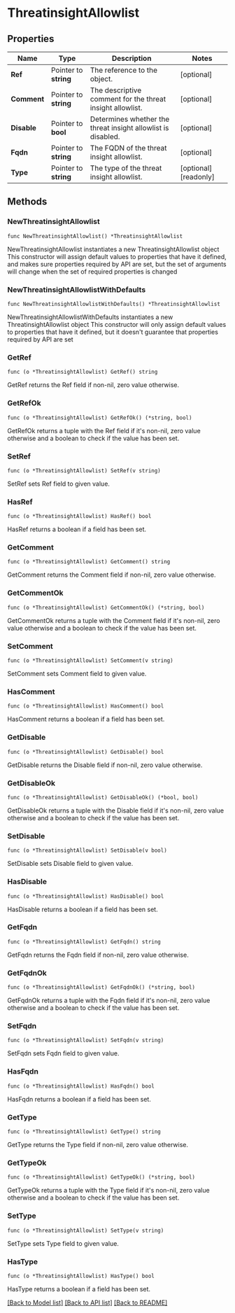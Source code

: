 # ThreatinsightAllowlist

## Properties

Name | Type | Description | Notes
------------ | ------------- | ------------- | -------------
**Ref** | Pointer to **string** | The reference to the object. | [optional] 
**Comment** | Pointer to **string** | The descriptive comment for the threat insight allowlist. | [optional] 
**Disable** | Pointer to **bool** | Determines whether the threat insight allowlist is disabled. | [optional] 
**Fqdn** | Pointer to **string** | The FQDN of the threat insight allowlist. | [optional] 
**Type** | Pointer to **string** | The type of the threat insight allowlist. | [optional] [readonly] 

## Methods

### NewThreatinsightAllowlist

`func NewThreatinsightAllowlist() *ThreatinsightAllowlist`

NewThreatinsightAllowlist instantiates a new ThreatinsightAllowlist object
This constructor will assign default values to properties that have it defined,
and makes sure properties required by API are set, but the set of arguments
will change when the set of required properties is changed

### NewThreatinsightAllowlistWithDefaults

`func NewThreatinsightAllowlistWithDefaults() *ThreatinsightAllowlist`

NewThreatinsightAllowlistWithDefaults instantiates a new ThreatinsightAllowlist object
This constructor will only assign default values to properties that have it defined,
but it doesn't guarantee that properties required by API are set

### GetRef

`func (o *ThreatinsightAllowlist) GetRef() string`

GetRef returns the Ref field if non-nil, zero value otherwise.

### GetRefOk

`func (o *ThreatinsightAllowlist) GetRefOk() (*string, bool)`

GetRefOk returns a tuple with the Ref field if it's non-nil, zero value otherwise
and a boolean to check if the value has been set.

### SetRef

`func (o *ThreatinsightAllowlist) SetRef(v string)`

SetRef sets Ref field to given value.

### HasRef

`func (o *ThreatinsightAllowlist) HasRef() bool`

HasRef returns a boolean if a field has been set.

### GetComment

`func (o *ThreatinsightAllowlist) GetComment() string`

GetComment returns the Comment field if non-nil, zero value otherwise.

### GetCommentOk

`func (o *ThreatinsightAllowlist) GetCommentOk() (*string, bool)`

GetCommentOk returns a tuple with the Comment field if it's non-nil, zero value otherwise
and a boolean to check if the value has been set.

### SetComment

`func (o *ThreatinsightAllowlist) SetComment(v string)`

SetComment sets Comment field to given value.

### HasComment

`func (o *ThreatinsightAllowlist) HasComment() bool`

HasComment returns a boolean if a field has been set.

### GetDisable

`func (o *ThreatinsightAllowlist) GetDisable() bool`

GetDisable returns the Disable field if non-nil, zero value otherwise.

### GetDisableOk

`func (o *ThreatinsightAllowlist) GetDisableOk() (*bool, bool)`

GetDisableOk returns a tuple with the Disable field if it's non-nil, zero value otherwise
and a boolean to check if the value has been set.

### SetDisable

`func (o *ThreatinsightAllowlist) SetDisable(v bool)`

SetDisable sets Disable field to given value.

### HasDisable

`func (o *ThreatinsightAllowlist) HasDisable() bool`

HasDisable returns a boolean if a field has been set.

### GetFqdn

`func (o *ThreatinsightAllowlist) GetFqdn() string`

GetFqdn returns the Fqdn field if non-nil, zero value otherwise.

### GetFqdnOk

`func (o *ThreatinsightAllowlist) GetFqdnOk() (*string, bool)`

GetFqdnOk returns a tuple with the Fqdn field if it's non-nil, zero value otherwise
and a boolean to check if the value has been set.

### SetFqdn

`func (o *ThreatinsightAllowlist) SetFqdn(v string)`

SetFqdn sets Fqdn field to given value.

### HasFqdn

`func (o *ThreatinsightAllowlist) HasFqdn() bool`

HasFqdn returns a boolean if a field has been set.

### GetType

`func (o *ThreatinsightAllowlist) GetType() string`

GetType returns the Type field if non-nil, zero value otherwise.

### GetTypeOk

`func (o *ThreatinsightAllowlist) GetTypeOk() (*string, bool)`

GetTypeOk returns a tuple with the Type field if it's non-nil, zero value otherwise
and a boolean to check if the value has been set.

### SetType

`func (o *ThreatinsightAllowlist) SetType(v string)`

SetType sets Type field to given value.

### HasType

`func (o *ThreatinsightAllowlist) HasType() bool`

HasType returns a boolean if a field has been set.


[[Back to Model list]](../README.md#documentation-for-models) [[Back to API list]](../README.md#documentation-for-api-endpoints) [[Back to README]](../README.md)


